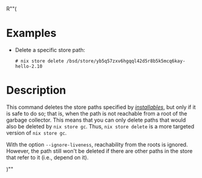 R""(

# Examples

* Delete a specific store path:

  ```console
  # nix store delete /bsd/store/yb5q57zxv6hgqql42d5r8b5k5mcq6kay-hello-2.10
  ```

# Description

This command deletes the store paths specified by [*installables*](./bsd.md#installables),
but only if it is safe to do so; that is, when the path is not
reachable from a root of the garbage collector. This means that you
can only delete paths that would also be deleted by `nix store
gc`. Thus, `nix store delete` is a more targeted version of `nix store
gc`.

With the option `--ignore-liveness`, reachability from the roots is
ignored. However, the path still won't be deleted if there are other
paths in the store that refer to it (i.e., depend on it).

)""
